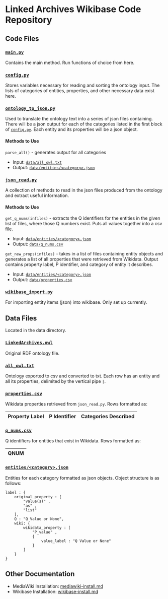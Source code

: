 # Linked Archives Wikibase Code Repository

## Code Files

### [`main.py`](main.py)

Contains the main method. Run functions of choice from here.

### [`config.py`](config.py)

Stores variables necessary for reading and sorting the ontology input. 
The lists of categories of entities, properties, and other necessary data exist here.


### [`ontology_to_json.py`](ontology_to_json.py)

Used to translate the ontology text into a series of json files containing. 
There will be a json output for each of the categories listed in the first block of [`config.py`](config.py).
Each entity and its properties will be a json object.

#### Methods to Use

`parse_all()` - generates output for all categories
- Input: [`data/all_owl.txt`](data/all_owl.txt)
- Output: [`data/entities/<category>.json`](data/entities)

### [`json_read.py`](json_read.py)

A collection of methods to read in the json files produced from the ontology and extract useful information.

#### Methods to Use

`get_q_nums(infiles)` - extracts the Q identifiers for the entities in the given list of files, where those Q numbers exist. 
Puts all values together into a csv file.
- Input: [`data/entities/<category>.json`](data/entities)
- Output: [`data/q_nums.csv`](data/q_nums.csv)

`get_new_props(infiles)` - takes in a list of files containing entity objects and
generates a list of all properties that were retrieved from Wikidata.
Output contains property label, P identifier, and category of entity it describes.
- Input: [`data/entities/<category>.json`](data/entities)
- Output: [`data/properties.csv`](data/properties.csv)

### [`wikibase_import.py`](wikibase_import.py)

For importing entity items (json) into wikibase. Only set up currently. 

## Data Files

Located in the data directory.

### [`LinkedArchives.owl`](data/LinkedArchives.owl)

Original RDF ontology file.

### [`all_owl.txt`](data/all_owl.txt)

Ontology exported to csv and converted to txt. Each row has an entity and all its properties, delimited by the vertical pipe `|`.

### [`properties.csv`](data/properties.csv)

Wikidata properties retrieved from `json_read.py`. Rows formatted as:

| Property Label | P Identifier | Categories Described |
| -------------- | ------------ | -------------------- |

### [`q_nums.csv`](data/q_nums.csv)

Q identifiers for entities that exist in Wikidata. Rows formatted as:

| QNUM |
| ---- |

### [`entities/<category>.json`](data/entities)

Entities for each category formatted as json objects. Object structure is as follows:

```.env
label : {
    original_property : [
        "value(s)" ,
        "as" , 
        "list"
    ],
    Q : "Q Value or None",
    wiki: {
        wikidata_property : [ 
            "P_value" , 
            { 
                value_label : "Q Value or None" 
            }
        ]
    }
}
```

## Other Documentation

- MediaWiki Installation: [mediawiki-install.md](mediawiki_install.md)
- Wikibase Installation: [wikibase-install.md](wikibase_install.md)
